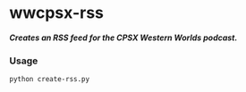 # wwcpsx-rss

***Creates an RSS feed for the CPSX Western Worlds podcast.***

### Usage
```
python create-rss.py
```

